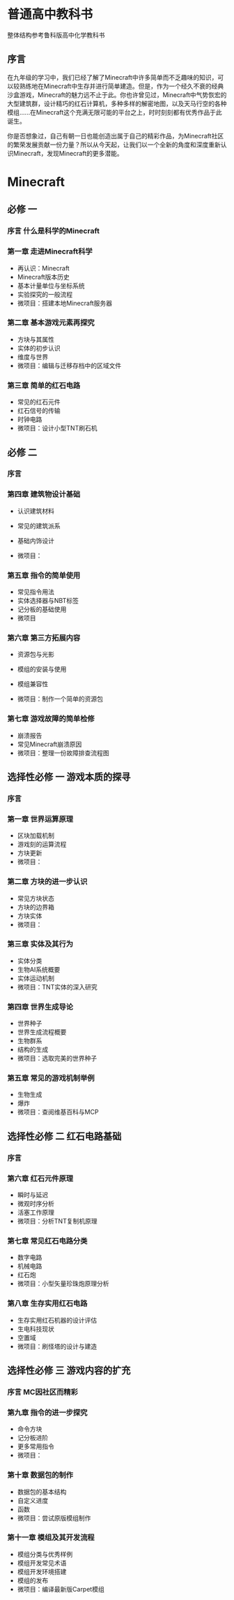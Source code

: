 # 普通高中教科书

<span id="lovexyn0827-page-metadata" class="minecraft_high_school_textbook:0"  onload="queryPageview()"> </span>

整体结构参考鲁科版高中化学教科书

## 序言

在九年级的学习中，我们已经了解了Minecraft中许多简单而不乏趣味的知识，可以较熟练地在Minecraft中生存并进行简单建造。但是，作为一个经久不衰的经典沙盒游戏，Minecraft的魅力远不止于此。你也许曾见过，Minecraft中气势恢宏的大型建筑群，设计精巧的红石计算机，多种多样的解密地图，以及天马行空的各种模组......在Minecraft这个充满无限可能的平台之上，时时刻刻都有优秀作品于此诞生。

你是否想象过，自己有朝一日也能创造出属于自己的精彩作品，为Minecraft社区的繁荣发展贡献一份力量？所以从今天起，让我们以一个全新的角度和深度重新认识Minecraft，发现Minecraft的更多潜能。

# Minecraft

## 必修	一

### 序言	什么是科学的Minecraft

### 第一章	走进Minecraft科学

- 再认识：Minecraft
- Minecraft版本历史
- 基本计量单位与坐标系统
- 实验探究的一般流程
- 微项目：搭建本地Minecraft服务器

### 第二章	基本游戏元素再探究

- 方块与其属性
- 实体的初步认识
- 维度与世界
- 微项目：编辑与迁移存档中的区域文件

### 第三章	简单的红石电路

- 常见的红石元件
- 红石信号的传输
- 时钟电路
- 微项目：设计小型TNT刷石机

## 必修	二

### 序言	

### 第四章	建筑物设计基础

- 认识建筑材料

- 常见的建筑派系

- 基础内饰设计

- 微项目：

### 第五章	指令的简单使用

- 常见指令用法
- 实体选择器与NBT标签
- 记分板的基础使用
- 微项目

### 第六章	第三方拓展内容

- 资源包与光影

- 模组的安装与使用

- 模组兼容性

- 微项目：制作一个简单的资源包

### 第七章	游戏故障的简单检修

- 崩溃报告
- 常见Minecraft崩溃原因
- 微项目：整理一份故障排查流程图

## 选择性必修	一	游戏本质的探寻

### 序言	

### 第一章	世界运算原理

- 区块加载机制
- 游戏刻的运算流程
- 方块更新
- 微项目：

### 第二章	方块的进一步认识

- 常见方块状态
- 方块的边界箱
- 方块实体
- 微项目：

### 第三章	实体及其行为

- 实体分类
- 生物AI系统概要
- 实体运动机制
- 微项目：TNT实体的深入研究

### 第四章	世界生成导论

- 世界种子
- 世界生成流程概要
- 生物群系
- 结构的生成
- 微项目：选取完美的世界种子

### 第五章	常见的游戏机制举例

- 生物生成
- 爆炸
- 微项目：查阅维基百科与MCP

## 选择性必修	二	红石电路基础

### 序言	

### 第六章	红石元件原理

- 瞬时与延迟
- 微观时序分析
- 活塞工作原理
- 微项目：分析TNT复制机原理

### 第七章	常见红石电路分类

- 数字电路
- 机械电路
- 红石炮
- 微项目：小型矢量珍珠炮原理分析

### 第八章	生存实用红石电路

- 生存实用红石机器的设计评估
- 生电科技现状
- 空置域
- 微项目：刷怪塔的设计与建造

## 选择性必修	三	游戏内容的扩充

### 序言	MC因社区而精彩

### 第九章	指令的进一步探究

- 命令方块
- 记分板进阶
- 更多常用指令
- 微项目：

### 第十章	数据包的制作

- 数据包的基本结构
- 自定义进度
- 函数
- 微项目：尝试原版模组制作

### 第十一章	模组及其开发流程

- 模组分类与优秀样例
- 模组开发常见术语
- 模组开发环境搭建
- 模组的发布
- 微项目：编译最新版Carpet模组